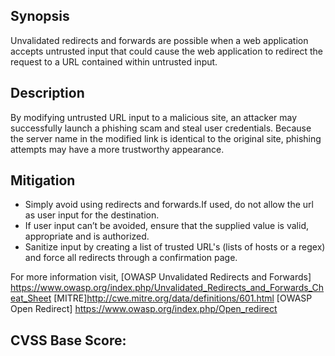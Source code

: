 
<!---
Unvalidated Redirects and Forwards
-->
Synopsis
---------------
Unvalidated redirects and forwards are possible when a web application accepts untrusted input that could cause the web application to redirect the request to a URL contained within untrusted input.

Description
-----------------
By modifying untrusted URL input to a malicious site, an attacker may successfully launch a phishing scam and steal user credentials. Because the server name in the modified link is identical to the original site, phishing attempts may have a more trustworthy appearance.

Mitigation
---------------
* Simply avoid using redirects and forwards.If used, do not allow the url as user input for the destination. 
* If user input can’t be avoided, ensure that the supplied value is valid, appropriate  and is authorized.
* Sanitize input by creating a list of trusted URL's (lists of hosts or a regex) and force all redirects through a confirmation page.

For more information visit,
[OWASP Unvalidated Redirects and Forwards] https://www.owasp.org/index.php/Unvalidated_Redirects_and_Forwards_Cheat_Sheet
[MITRE]http://cwe.mitre.org/data/definitions/601.html
[OWASP Open Redirect] https://www.owasp.org/index.php/Open_redirect

CVSS Base Score:
----------------------------

